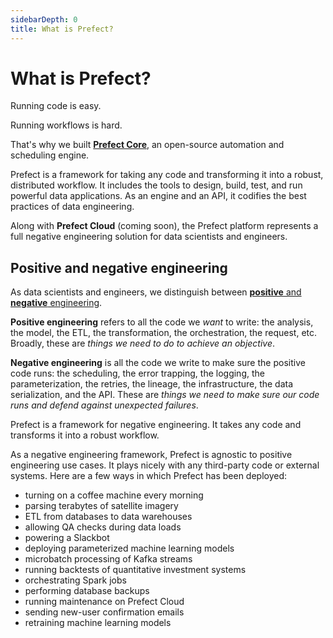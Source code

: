 ```yaml
---
sidebarDepth: 0
title: What is Prefect?
---
```


# What is Prefect?

Running code is easy.

Running workflows is hard.

That's why we built [**Prefect Core**](https://github.com/prefecthq/prefect), an open-source automation and scheduling engine.

Prefect is a framework for taking any code and transforming it into a robust, distributed workflow. It includes the tools to design, build, test, and run powerful data applications. As an engine and an API, it codifies the best practices of data engineering.

Along with **Prefect Cloud** (coming soon), the Prefect platform represents a full negative engineering solution for data scientists and engineers.

## Positive and negative engineering
As data scientists and engineers, we distinguish between [**positive** and **negative** engineering](https://medium.com/the-prefect-blog/positive-and-negative-data-engineering-a02cb497583d).

**Positive engineering** refers to all the code we *want* to write: the analysis, the model, the ETL, the transformation, the orchestration, the request, etc. Broadly, these are *things we need to do to achieve an objective*.

**Negative engineering** is all the code we write to make sure the positive code runs: the scheduling, the error trapping, the logging, the parameterization, the retries, the lineage, the infrastructure, the data serialization, and the API. These are *things we need to make sure our code runs and defend against unexpected failures*.

Prefect is a framework for negative engineering. It takes any code and transforms it into a robust workflow.

As a negative engineering framework, Prefect is agnostic to  positive engineering use cases. It plays nicely with any third-party code or external systems. Here are a few ways in which Prefect has been deployed:

- turning on a coffee machine every morning
- parsing terabytes of satellite imagery
- ETL from databases to data warehouses
- allowing QA checks during data loads
- powering a Slackbot
- deploying parameterized machine learning models
- microbatch processing of Kafka streams
- running backtests of quantitative investment systems
- orchestrating Spark jobs
- performing database backups
- running maintenance on Prefect Cloud
- sending new-user confirmation emails
- retraining machine learning models
